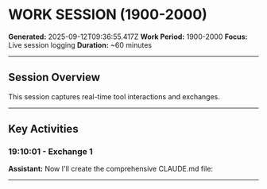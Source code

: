 # WORK SESSION (1900-2000)

**Generated:** 2025-09-12T09:36:55.417Z
**Work Period:** 1900-2000
**Focus:** Live session logging
**Duration:** ~60 minutes

---

## Session Overview

This session captures real-time tool interactions and exchanges.

---

## Key Activities

### 19:10:01 - Exchange 1

**Assistant:** Now I'll create the comprehensive CLAUDE.md file:

---

